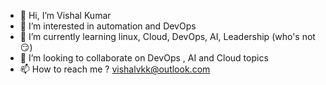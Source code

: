 - 👋 Hi, I’m Vishal Kumar
- 👀 I’m interested in automation and DevOps
- 🌱 I’m currently learning linux, Cloud, DevOps, AI, Leadership (who's not 😏)
- 💞️ I’m looking to collaborate on DevOps , AI and Cloud topics
- 📫 How to reach me ? vishalvkk@outlook.com

<!---
vishalvkk/vishalvkk is a ✨ special ✨ repository because its `README.md` (this file) appears on your GitHub profile.
You can click the Preview link to take a look at your changes.
--->
